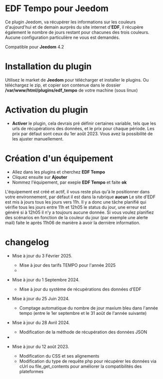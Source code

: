 # EDF Tempo pour Jeedom

Ce plugin Jeedom, va récupérer les informations sur les couleurs  d'aujourd'hui et de demain aurprès du site internet d'**EDF**, il récupère également le nombre de jours restant pour chacunes des trois couleurs.
Aucune configuration particulière ne vous est demandés.

Compatible pour **Jeedom** 4.2

# Installation du plugin

Utilisez le market de **Jeedom** pour télécharger et installer le plugins.
Ou téléchargez le zip, et copier son contenue dans le dossier **/var/www/html/plugins/edf_tempo** de votre machine (sous linux)

# Activation du plugin

* **Activer** le plugin, cela devrais pré définir certaines variable, tels que les urls de récupérations des données, et le prix pour chaque période. Les prix par défaut sont ceux du 1er août 2023. Vous avez la possibilité de les ajuster manuellement.

# Création d'un équipement

* Allez dans les plugins et cherchez **EDF Tempo**
* Cliquez ensuite sur **Ajouter**
* Nommez l'équipement, par exeple **EDF Tempo** et faite **ok**

L'équipement est créé et actif, il vous reste plus qu'à le positionner dans votre environnement, par défaut il est dans la rubrique **aucun**
Le site d'EDF est mis à jours tous les jours vers 11h. Il y a donc une tâche planifié qui vérifie tous les jours entre 11h et 12h05 le status du jour, une erreur est généré si à 12h05 il n'y a toujours aucune donnée.
Si vous voulez planifiez des scénarios en fonction de la couleur du jour (par exemple une alerte mail) faite le après 11h06 de manière à avoir la dernière information.

# changelog

* Mise à jour du 3 Février 2025.
  - Mise à jour des tarifs TEMPO pour l'année 2025
  - 
* Mise à jour du 1 Septembre 2024.
  - Mise à jour du système de récupérations des données d'EDF
  
* Mise à jour du 25 Juin 2024.
  - Comptage automatique du nombre de jour maxium bleu dans l'année tempo (entre le 1er septembre et le 31 août de l'année suivante)
  
* Mise à jour du 28 Avril 2024.
  - Modification de la méthode de récupération des données JSON
    
* 
* Mise à jour du 12 août 2023.
  - Modification du CSS et ses alignements
  - Modification du type de requête php pour récupérer les données via cUrl ou file_get_contents pour améliorer la compatibilités des plateformes
